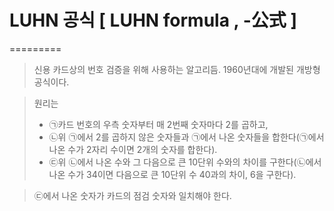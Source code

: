 # LUHN 공식 [ LUHN formula , -公式 ] 
=========

> 신용 카드상의 번호 검증을 위해 사용하는 알고리듬. 1960년대에 개발된 개방형 공식이다. 

> 원리는
> * ㉠카드 번호의 우측 숫자부터 매 2번째 숫자마다 2를 곱하고,
> * ㉡위 ㉠에서 2를 곱하지 않은 숫자들과 ㉠에서 나온 숫자들을 합한다(㉠에서 나온 수가 2자리 수이면 2개의 숫자를 합한다).
> * ㉢위 ㉡에서 나온 수와 그 다음으로 큰 10단위 수와의 차이를 구한다(㉡에서 나온 수가 34이면 다음으로 큰 10단위 수 40과의 차이, 6을 구한다).

> ㉢에서 나온 숫자가 카드의 점검 숫자와 일치해야 한다.